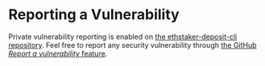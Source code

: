 # Reporting a Vulnerability

Private vulnerability reporting is enabled on [the ethstaker-deposit-cli repository](https://github.com/ethstaker/ethstaker-deposit-cli). Feel free to report any security vulnerability through [the GitHub *Report a vulnerability* feature](https://docs.github.com/en/code-security/security-advisories/guidance-on-reporting-and-writing-information-about-vulnerabilities/privately-reporting-a-security-vulnerability#privately-reporting-a-security-vulnerability).

